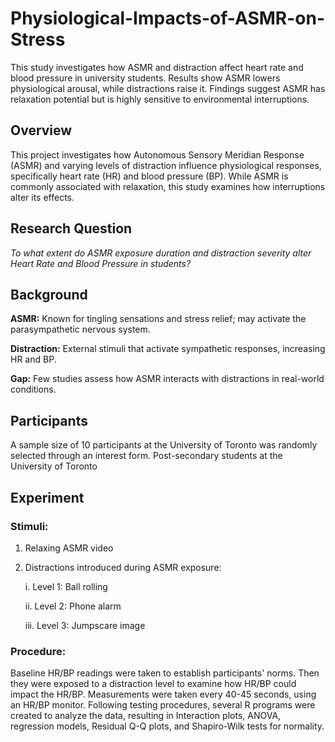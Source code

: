 # Physiological-Impacts-of-ASMR-on-Stress
This study investigates how ASMR and distraction affect heart rate and blood pressure in university students. Results show ASMR lowers physiological arousal, while distractions raise it. Findings suggest ASMR has relaxation potential but is highly sensitive to environmental interruptions.

## Overview

This project investigates how Autonomous Sensory Meridian Response (ASMR) and varying levels of distraction influence physiological responses, specifically heart rate (HR) and blood pressure (BP). While ASMR is commonly associated with relaxation, this study examines how interruptions alter its effects.

## Research Question

*To what extent do ASMR exposure duration and distraction severity alter Heart Rate and Blood Pressure in students?*

## Background

**ASMR:** Known for tingling sensations and stress relief; may activate the parasympathetic nervous system.

**Distraction:** External stimuli that activate sympathetic responses, increasing HR and BP.

**Gap:** Few studies assess how ASMR interacts with distractions in real-world conditions.

## Participants

A sample size of 10 participants at the University of Toronto was randomly selected through an interest form.
Post-secondary students at the University of Toronto

## Experiment

### Stimuli:

1. Relaxing ASMR video

2. Distractions introduced during ASMR exposure:

    i. Level 1: Ball rolling

    ii. Level 2: Phone alarm

    iii. Level 3: Jumpscare image

### Procedure:

Baseline HR/BP readings were taken to establish participants' norms. Then they were exposed to a distraction level to examine how HR/BP could impact the HR/BP. Measurements were taken every 40-45 seconds, using an HR/BP monitor. Following testing procedures, several R programs were created to analyze the data, resulting in Interaction plots, ANOVA, regression models, Residual Q-Q plots, and Shapiro-Wilk tests for normality. 

